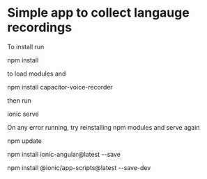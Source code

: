 # Simple app to collect langauge recordings


To install run 

npm install

to load modules
and 

npm install capacitor-voice-recorder

then run

ionic serve

On any error running, try reinstalling npm modules and serve again

npm update 

npm install ionic-angular@latest --save

npm install @ionic/app-scripts@latest --save-dev

